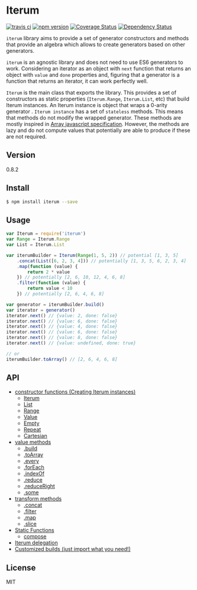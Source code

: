 # Iterum

[![travis ci][1]][2]
[![npm version][3]][4]
[![Coverage Status][5]][6]
[![Dependency Status][7]][8]

`iterum` library aims to provide a set of generator constructors and methods that provide an algebra which allows to create generators based on other generators. 

`iterum` is an agnostic library and does not need to use ES6 generators to work. Considering an iterator as an object with `next` function that returns an object with `value` and `done` properties and, figuring that a generator is a function that returns an iterator, it can work perfectly well.

`Iterum` is the main class that exports the library. This provides a set of constructors as static properties (`Iterum.Range`, `Iterum.List`, etc) that build Iterum instances. An Iterum instance is object that wraps a 0-arity generator . `Iterum instance` has a set of `stateless` methods. This means that methods do not modify the wrapped generator. These methods are mostly inspired in [Array javascript specification](https://developer.mozilla.org/en-US/docs/Web/JavaScript/Reference/Global_Objects/Array). However, the methods are lazy and do not compute values that potentially are able to produce if these are not required.

## Version
0.8.2

## Install

``` bash
$ npm install iterum --save
```

## Usage
``` javascript
var Iterum = require('iterum')
var Range = Iterum.Range
var List = Iterum.List

var iterumBuilder = Iterum(Range(1, 5, 2)) // potential [1, 3, 5]
    .concat(List([6, 2, 3, 4])) // potentially [1, 3, 5, 6, 2, 3, 4]
    .map(function (value) {
        return 2 * value
    }) // potentially [2, 6, 10, 12, 4, 6, 8]
    .filter(function (value) {
        return value < 10
    }) // potentially [2, 6, 4, 6, 8]

var generator = iterumBuilder.build()
var iterator = generator()
iterator.next() // {value: 2, done: false}
iterator.next() // {value: 6, done: false}
iterator.next() // {value: 4, done: false}
iterator.next() // {value: 6, done: false}
iterator.next() // {value: 8, done: false}
iterator.next() // {value: undefined, done: true}

// or
iterumBuilder.toArray() // [2, 6, 4, 6, 8]
```

## API
- [constructor functions (Creating Iterum instances)](doc/API_constructor.md)
    - [Iterum](doc/API_constructor.md#iterum-generator-boundparams)
    - [List](doc/API_constructor.md#list-array)
    - [Range](doc/API_constructor.md#range-start-end-increase--1)
    - [Value](doc/API_constructor.md#value-value)
    - [Empty](doc/API_constructor.md#empty-)
    - [Repeat](doc/API_constructor.md#repeat-value-n--infinity)
    - [Cartesian](doc/API_constructor.md#cartesian-list-lists)
- [value methods](doc/API_value_methods.md)
    - [.build](doc/API_value_methods.md#build-)
    - [.toArray](doc/API_value_methods.md#toarray-)
    - [.every](doc/API_value_methods.md#every-cb-context--this)
    - [.forEach](doc/API_value_methods.md#foreach-cb-context)
    - [.indexOf](doc/API_value_methods.md#indexof-elem)
    - [.reduce](doc/API_value_methods.md#reduce-cb-initialvalue)
    - [.reduceRight](doc/API_value_methods.md#reduceright-cb-initialvalue)
    - [.some](doc/API_value_methods.md#some-cb-context--this)
- [transform methods](doc/API_transform_methods.md)
    - [.concat](doc/API_transform_methods.md#concat-generator)
    - [.filter](doc/API_transform_methods.md#filter-cb-context--this)
    - [.map](doc/API_transform_methods.md#map-cb-context--this)
    - [.slice](doc/API_transform_methods.md#slice-start--0-end--infinity)
- [Static Functions](doc/API_static_functions.md)
    - [compose](doc/API_static_functions.md#iterumcompose-generators)
- [Iterum delegation](doc/iterum_delegation.md)
- [Customized builds (just import what you need!)](doc/customized_builds.md)

## License
MIT


  [1]: https://travis-ci.org/xgbuils/iterum.svg?branch=master
  [2]: https://travis-ci.org/xgbuils/iterum
  [3]: https://badge.fury.io/js/iterum.svg
  [4]: https://badge.fury.io/js/iterum
  [5]: https://coveralls.io/repos/github/xgbuils/iterum/badge.svg?branch=master
  [6]: https://coveralls.io/github/xgbuils/iterum?branch=master
  [7]: https://david-dm.org/xgbuils/iterum.svg
  [8]: https://david-dm.org/xgbuils/iterum